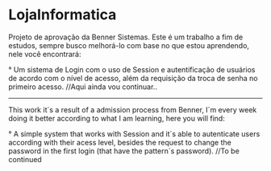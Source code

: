 # LojaInformatica
Projeto de aprovação da Benner Sistemas.
Este é um trabalho a fim de estudos, sempre busco melhorá-lo com base no que estou aprendendo, nele você encontrará:

° Um sistema de Login com o uso de Session e autentificação de usuários de acordo com o nível de acesso, além da 
requisição da troca de senha no primeiro acesso.
//Aqui ainda vou continuar..

----------------
This work it´s a result of a admission process from Benner, I´m every week doing it better according to what I am learning,
here you will find:

° A simple system that works with Session and it´s able to autenticate users according with their acess level, besides the request
to change the password in the first login (that have the pattern´s password).
//To be continued
